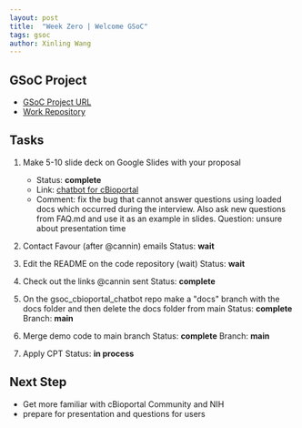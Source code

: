 ```yaml
---
layout: post
title:  "Week Zero | Welcome GSoC"
tags: gsoc
author: Xinling Wang
---
```


## GSoC Project

- [GSoC Project URL](https://summerofcode.withgoogle.com/programs/2024/projects/5PYvMkWW)
- [Work Repository](https://github.com/cannin/gsoc_2024_cbioportal_chatbot)

## Tasks

1. Make 5-10 slide deck on Google Slides with your proposal
    - Status: **complete**
    - Link: [chatbot for cBioportal](https://docs.google.com/document/d/1UM3HQPUtV1lB4SfCXWrFeJr-10zQKsEnOMXpYtk_1Mk/edit)
	- Comment: fix the bug that cannot answer questions using loaded docs which occurred during the interview. Also ask new questions from FAQ.md and use it as an example in slides.
	Question: unsure about presentation time


2.  Contact Favour (after @cannin) emails
     Status: **wait**   


3. Edit the README on the code repository (wait)
     Status: **wait**


4. Check out the links @cannin sent
     Status: **complete**


5. On the gsoc_cbioportal_chatbot repo make a "docs" branch with the docs folder and then delete the docs folder from main
    Status: **complete**
    Branch: **main**


6.  Merge demo code to main branch
	 Status: **complete**
     Branch: **main**


7. Apply CPT
     Status: **in process**

## Next Step

  - Get more familiar with cBioportal Community and NIH
  - prepare for presentation and questions for users 

